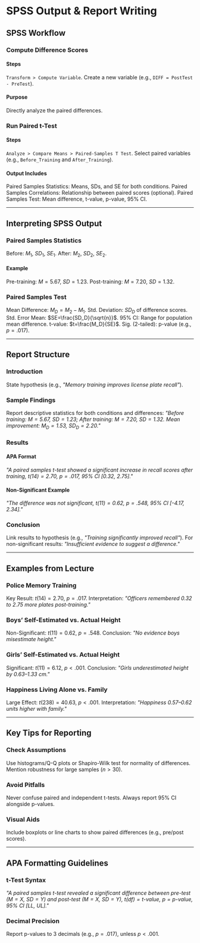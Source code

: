 


# SPSS Output & Report Writing

## SPSS Workflow

### Compute Difference Scores

#### Steps
`Transform > Compute Variable`. Create a new variable (e.g., `DIFF = PostTest - PreTest`).

#### Purpose
Directly analyze the paired differences.

### Run Paired t-Test

#### Steps
`Analyze > Compare Means > Paired-Samples T Test`. Select paired variables (e.g., `Before_Training` and `After_Training`).

#### Output Includes
Paired Samples Statistics: Means, SDs, and SE for both conditions. Paired Samples Correlations: Relationship between paired scores (optional). Paired Samples Test: Mean difference, t-value, p-value, 95% CI.

---

## Interpreting SPSS Output

### Paired Samples Statistics
Before: $M_1$, $SD_1$, $SE_1$. After: $M_2$, $SD_2$, $SE_2$.

#### Example
Pre-training: $M=5.67$, $SD=1.23$. Post-training: $M=7.20$, $SD=1.32$.

### Paired Samples Test
Mean Difference: $M_D=M_2-M_1$. Std. Deviation: $SD_D$ of difference scores. Std. Error Mean: $SE=\frac{SD_D}{\sqrt{n}}$. 95% CI: Range for population mean difference. t-value: $t=\frac{M_D}{SE}$. Sig. (2-tailed): p-value (e.g., $p=.017$).

---

## Report Structure

### Introduction
State hypothesis (e.g., *"Memory training improves license plate recall"*).

### Sample Findings
Report descriptive statistics for both conditions and differences: *"Before training: $M=5.67$, $SD=1.23$; After training: $M=7.20$, $SD=1.32$. Mean improvement: $M_D=1.53$, $SD_D=2.20$."*

### Results

#### APA Format
*"A paired samples t-test showed a significant increase in recall scores after training, $t(14)=2.70$, $p=.017$, 95% CI [0.32, 2.75]."*

#### Non-Significant Example
*"The difference was not significant, $t(11)=0.62$, $p=.548$, 95% CI [-4.17, 2.34]."*

### Conclusion
Link results to hypothesis (e.g., *"Training significantly improved recall"*). For non-significant results: *"Insufficient evidence to suggest a difference."*

---

## Examples from Lecture

### Police Memory Training
Key Result: $t(14)=2.70$, $p=.017$. Interpretation: *"Officers remembered 0.32 to 2.75 more plates post-training."*

### Boys’ Self-Estimated vs. Actual Height
Non-Significant: $t(11)=0.62$, $p=.548$. Conclusion: *"No evidence boys misestimate height."*

### Girls’ Self-Estimated vs. Actual Height
Significant: $t(11)=6.12$, $p<.001$. Conclusion: *"Girls underestimated height by 0.63–1.33 cm."*

### Happiness Living Alone vs. Family
Large Effect: $t(238)=40.63$, $p<.001$. Interpretation: *"Happiness 0.57–0.62 units higher with family."*

---

## Key Tips for Reporting

### Check Assumptions
Use histograms/Q-Q plots or Shapiro-Wilk test for normality of differences. Mention robustness for large samples ($n>30$).

### Avoid Pitfalls
Never confuse paired and independent t-tests. Always report 95% CI alongside p-values.

### Visual Aids
Include boxplots or line charts to show paired differences (e.g., pre/post scores).

---

## APA Formatting Guidelines

### t-Test Syntax
*"A paired samples t-test revealed a significant difference between pre-test ($M=X$, $SD=Y$) and post-test ($M=X$, $SD=Y$), $t(df)=t$-value, $p=p$-value, 95% CI [LL, UL]."*

### Decimal Precision
Report p-values to 3 decimals (e.g., $p=.017$), unless $p<.001$.

